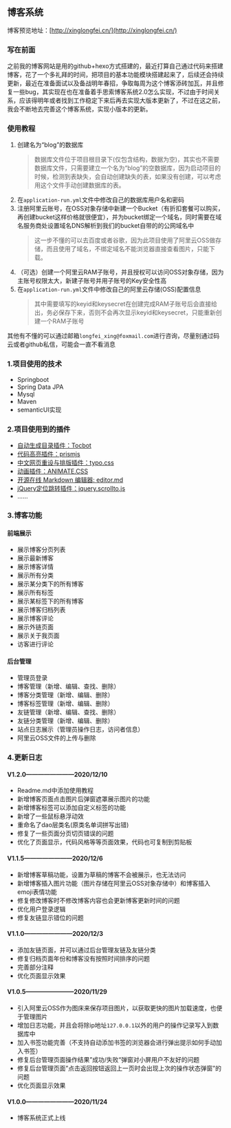 ## 博客系统

博客预览地址：[http://xinglongfei.cn/](http://xinglongfei.cn/)


### 写在前面

之前我的博客网站是用的github+hexo方式搭建的，最近打算自己通过代码来搭建博客，花了一个多礼拜的时间，把项目的基本功能模块搭建起来了，后续还会持续更新，最近在准备面试以及备战明年春招，争取每周为这个博客添砖加瓦，并且修复一些bug，其实现在也在准备着手思索博客系统2.0怎么实现，不过由于时间关系，应该得明年或者找到工作稳定下来后再去实现大版本更新了，不过在这之前，我会不断地去完善这个博客系统，实现小版本的更新。



### 使用教程
1. 创建名为“blog”的数据库
    > 数据库文件位于项目根目录下(仅包含结构，数据为空)，其实也不需要数据库文件，只需要建立一个名为“blog”的空数据库，因为启动项目的时候，检测到表缺失，会自动创建缺失的表，如果没有创建，可以考虑用这个文件手动创建数据库的表。
2. 在`application-run.yml`文件中修改自己的数据库用户名和密码
3. 注册阿里云账号，在OSS对象存储中新建一个Bucket（有折扣套餐可以购买，再创建bucket这样价格就很便宜），并为bucket绑定一个域名，同时需要在域名服务商处设置域名DNS解析到我们的bucket自带的的公网域名中
    > 这一步不懂的可以去百度或者谷歌，因为此项目使用了阿里云OSS做存储，而且使用了域名，不绑定域名不能浏览器直接查看图片，只能下载。
4. （可选）创建一个阿里云RAM子账号，并且授权可以访问OSS对象存储，因为主账号权限太大，新建子账号并用子账号的Key安全性高
5. 在`application-run.yml`文件中修改自己的阿里云存储(OSS)配置信息   
    > 其中需要填写的keyid和keysecret在创建完成RAM子账号后会直接给出，务必保存下来，否则不会再次显示keyid和keysecret，只能重新创建一个RAM子账号

其他有不懂的可以通过邮箱`longfei_xing@foxmail.com`进行咨询，尽量别通过码云或者github私信，可能会一直不看消息




### 1.项目使用的技术
* Springboot
* Spring Data JPA
* Mysql
* Maven
* semanticUI实现


### 2.项目使用到的插件
* [自动生成目录插件：Tocbot](https://tscanlin.github.io/tocbot/)
* [代码高亮插件：prismjs](https://prismjs.com/)
* [中文网页重设与排版插件：typo.css](https://typo.sofi.sh/)
* [动画插件：ANIMATE.CSS](http://www.animate.net.cn/)
* [开源在线 Markdown 编辑器: editor.md](https://pandao.github.io/editor.md/)
* [jQuery定位跳转插件：jquery.scrollto.js](https://github.com/flesler/jquery.scrollTo)
* ……

### 3.博客功能
#### 前端展示
* 展示博客分页列表
* 展示最新博客
* 展示博客详情
* 展示所有分类
* 展示某分类下的所有博客
* 展示所有标签
* 展示某标签下的所有博客
* 展示博客归档列表
* 展示博客评论
* 展示外链页面
* 展示关于我页面
* 访客进行评论

#### 后台管理
* 管理员登录
* 博客管理（新增、编辑、查找、删除）
* 博客分类管理（新增、编辑、删除）
* 博客标签管理（新增、编辑、删除）
* 友链管理（新增、编辑、查找、删除）
* 友链分类管理（新增、编辑、删除）
* 站点日志展示（管理员操作日志，访问者信息）
* 阿里云OSS文件的上传与删除


### 4.更新日志
#### **V1.2.0————————2020/12/10**
* Readme.md中添加使用教程
* 新增博客页面点击图片后弹窗遮罩展示图片的功能
* 新增博客标签可以添加自定义标签的功能
* 新增了一些鼠标悬浮动效
* 重命名了dao层类名(原类名单词拼写出错)
* 修复了一些页面分页切页错误的问题
* 优化了页面显示，代码风格等等页面效果，代码也可复制到剪贴板

#### **V1.1.5————————2020/12/6**
* 新增博客草稿功能，设置为草稿的博客不会被展示，也无法访问
* 新增博客插入图片功能（图片存储在阿里云OSS对象存储中）和博客插入emoji表情功能
* 修复修改博客时不修改博客内容也会更新博客更新时间的问题
* 优化用户登录逻辑
* 修复友链显示错位的问题


#### **V1.1.0————————2020/12/3**
* 添加友链页面，并可以通过后台管理友链及友链分类
* 修复归档页面年份和博客没有按照时间排序的问题
* 完善部分注释
* 优化页面显示效果


#### **V1.0.5————————2020/11/29**
* 引入阿里云OSS作为图床来保存项目图片，以获取更快的图片加载速度，也便于管理图片
* 增加日志功能，并且会将除ip地址`127.0.0.1`以外的用户的操作记录写入到数据库中
* 加入书签功能完善（不支持自动添加书签的浏览器会进行弹出提示如何手动加入书签）
* 修复后台管理页面操作结果”成功/失败“弹窗对小屏用户不友好的问题
* 修复后台管理页面”点击返回按钮返回上一页时会出现上次的操作状态弹窗”的问题
* 优化页面显示效果


####  **V1.0.0————————2020/11/24**
* 博客系统正式上线

